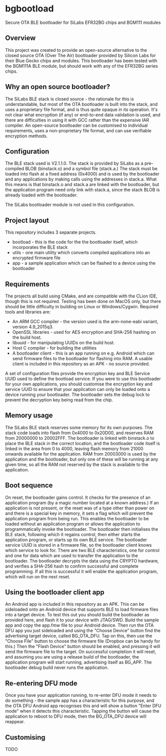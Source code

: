 # bgbootload
Secure OTA BLE bootloader for SiLabs EFR32BG chips and BGM111 modules
## Overview
This project was created to provide an open-source alternative to the closed source OTA (Over The Air) bootloader provided by Silicon Labs for their Blue Gecko chips and modules. This bootloader has been tested with the BGM111A BLE module, but should work with any of the EFR32BG series chips.

## Why an open source bootloader?
The SiLabs BLE stack is closed source - the rationale for this is understandable, but most of the OTA bootloader is built into the stack, and uses a proprietary file format, and is thus quite opaque in its operation. It's not clear what encryption (if any) or end-to-end data validation is used, and there are difficulties in using it with GCC rather than the expensive IAR compiler. An open-source bootloader can be customised to individual requirements, uses a non-proprietary file format, and can use verifiable encryption methods.
## Configuration
The BLE stack used is V2.1.1.0. The stack is provided by SiLabs as a pre-compiled BLOB (binstack.o) and a symbol file (stack.a.) The stack must be loaded into flash at a fixed address (0x4000) and is used by the bootloader and any applications by making calls using the addresses in stack.a. What this means is that binstack.o and stack.a are linked with the bootloader, but the application program need only link with stack.a, since the stack BLOB is already loaded with the bootloader.

The SiLabs bootloader module is not used in this configuration.
## Project layout
This repository includes 3 separate projects.
* bootload - this is the code for the the bootloader itself, which incorporates the BLE stack
* utils - one main utility which converts compiled applications into an encrypted firmware file
* app - a sample application which can be flashed to a device using the bootloader

## Requirements
The projects all build using CMake, and are compatible with the CLion IDE, though this is not required. Testing has been done on MacOS only, but there should be little difficulty in building on Linux or Windows/Cygwin. Required tools and libraries are:
* An ARM GCC compiler - the version used is the arm-none-eabi variant, version 4.9_2015q3.
* OpenSSL libraries - used for AES encryption and SHA-256 hashing on the build host.
* libuuid - for manipulating UUIDs on the build host.
* Host C compiler - for building the utilities
* A bootloader client - this is an app running on e.g. Android which can send firmware files to the bootloader for flashing into RAM. A usable client is included in this repository as an APK - no source provided.

A set of configuration files provide the encryption key and BLE Service UUID used to define the bootload service. If you were to use this bootloader for your own applications, you should customise the encryption key and service UUID to ensure that your application can only be loaded onto a device running your bootloader. The bootloader sets the debug lock to prevent the decryption key being read from the chip.

## Memory usage
The SiLabs BLE stack reserves some memory for its own purposes. The stack code loads into flash from 0x4000 to 0x20D00, and reserves RAM from 20000000 to 20002FFF. The bootloader is linked with binstack.o to place the BLE stack in the correct location, and the bootloader code
itself is linked in the area from 0 to 4000, leaving flash memory from 21000 onwards available for the application. RAM from 20003000 is used by the application and the bootloader, but only one of these will be running at any given time, so all the RAM not reserved by the stack is available to the application.
## Boot sequence
On reset, the bootloader gains control. It checks for the presence of an application program (by a magic number located at a known address.) If an application is not present, or the reset was of a type other than power on and there is a special key in memory, it sets a flag which will prevent the application program from being run. This enables the bootloader to be loaded without an application program or allows the application to programmatically invoke the bootloader.
The bootloader then initialises the BLE stack, following which it regains control, then either starts the application program, or starts up its own BLE service. The bootloader service UUID is stored in a firmware file, so the bootloader client knows which service to look for. There are two BLE characteristics, one for control and one for data which are used to transfer the application to the bootloader. The bootloader decrypts the data using the CRYPTO hardware, and verifies a SHA-256 hash to confirm successful and complete programming. If all this is successful it will enable the application program, which will run on the next reset.
## Using the bootloader client app
An Android app is included in this repository as an APK. This can be sideloaded onto an Android device that supports BLE to load firmware files into a target device.  To test this out you should build the bootloader as provided here, and flash it to your device with JTAG/SWD. Build the sample app and copy the app.fmw file to your Android device. Then run the OTA DFU app you just sideloaded and using the "Choose Device" button find the advertising target device, called BG_OTA_DFU. Tap on this, then use the "Choose File" button to choose the firmware file (Dropbox can be handy for this.) Then the "Flash Device" button should be enabled, and pressing it will send the firmware file to the target. On successful completion it will reset, and assuming you are using a release build of the bootloader, the application program will start running, advertising itself as BG_APP. The bootloader debug build never runs the application.
## Re-entering DFU mode
Once you have your application running, to re-enter DFU mode it needs to do something - the sample app has a characteristic for this purpose, and the OTA DFU Android app recognises this and will show a button "Enter DFU mode" when it detects this characteristic. Tapping the button will cause the application to reboot to DFU mode, then the BG_OTA_DFU device will reappear.
## Customising
TODO

